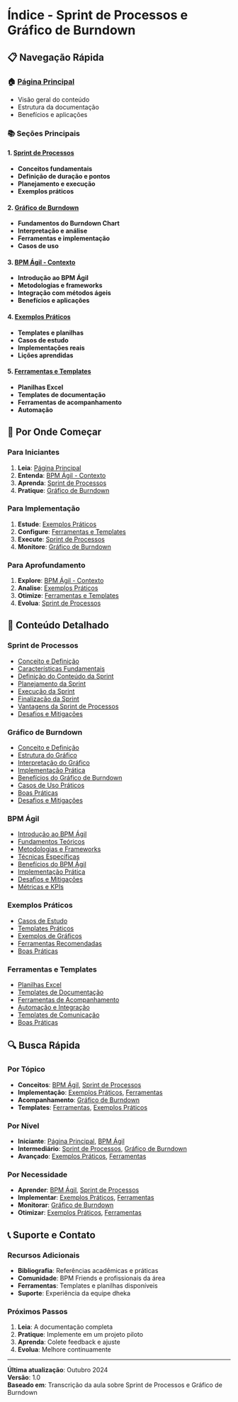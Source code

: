 # Índice - Sprint de Processos e Gráfico de Burndown

## 📋 Navegação Rápida

### 🏠 [Página Principal](./README.md)
- Visão geral do conteúdo
- Estrutura da documentação
- Benefícios e aplicações

### 📚 Seções Principais

#### 1. [Sprint de Processos](./sprint-processos/README.md)
- **Conceitos fundamentais**
- **Definição de duração e pontos**
- **Planejamento e execução**
- **Exemplos práticos**

#### 2. [Gráfico de Burndown](./grafico-burndown/README.md)
- **Fundamentos do Burndown Chart**
- **Interpretação e análise**
- **Ferramentas e implementação**
- **Casos de uso**

#### 3. [BPM Ágil - Contexto](./bpm-agil/README.md)
- **Introdução ao BPM Ágil**
- **Metodologias e frameworks**
- **Integração com métodos ágeis**
- **Benefícios e aplicações**

#### 4. [Exemplos Práticos](./exemplos-praticos/README.md)
- **Templates e planilhas**
- **Casos de estudo**
- **Implementações reais**
- **Lições aprendidas**

#### 5. [Ferramentas e Templates](./ferramentas/README.md)
- **Planilhas Excel**
- **Templates de documentação**
- **Ferramentas de acompanhamento**
- **Automação**

## 🎯 Por Onde Começar

### Para Iniciantes
1. **Leia**: [Página Principal](./README.md)
2. **Entenda**: [BPM Ágil - Contexto](./bpm-agil/README.md)
3. **Aprenda**: [Sprint de Processos](./sprint-processos/README.md)
4. **Pratique**: [Gráfico de Burndown](./grafico-burndown/README.md)

### Para Implementação
1. **Estude**: [Exemplos Práticos](./exemplos-praticos/README.md)
2. **Configure**: [Ferramentas e Templates](./ferramentas/README.md)
3. **Execute**: [Sprint de Processos](./sprint-processos/README.md)
4. **Monitore**: [Gráfico de Burndown](./grafico-burndown/README.md)

### Para Aprofundamento
1. **Explore**: [BPM Ágil - Contexto](./bpm-agil/README.md)
2. **Analise**: [Exemplos Práticos](./exemplos-praticos/README.md)
3. **Otimize**: [Ferramentas e Templates](./ferramentas/README.md)
4. **Evolua**: [Sprint de Processos](./sprint-processos/README.md)

## 📖 Conteúdo Detalhado

### Sprint de Processos
- [Conceito e Definição](./sprint-processos/README.md#conceito-e-definição)
- [Características Fundamentais](./sprint-processos/README.md#características-fundamentais)
- [Definição do Conteúdo da Sprint](./sprint-processos/README.md#definição-do-conteúdo-da-sprint)
- [Planejamento da Sprint](./sprint-processos/README.md#planejamento-da-sprint)
- [Execução da Sprint](./sprint-processos/README.md#execução-da-sprint)
- [Finalização da Sprint](./sprint-processos/README.md#finalização-da-sprint)
- [Vantagens da Sprint de Processos](./sprint-processos/README.md#vantagens-da-sprint-de-processos)
- [Desafios e Mitigações](./sprint-processos/README.md#desafios-e-mitigações)

### Gráfico de Burndown
- [Conceito e Definição](./grafico-burndown/README.md#conceito-e-definição)
- [Estrutura do Gráfico](./grafico-burndown/README.md#estrutura-do-gráfico)
- [Interpretação do Gráfico](./grafico-burndown/README.md#interpretação-do-gráfico)
- [Implementação Prática](./grafico-burndown/README.md#implementação-prática)
- [Benefícios do Gráfico de Burndown](./grafico-burndown/README.md#benefícios-do-gráfico-de-burndown)
- [Casos de Uso Práticos](./grafico-burndown/README.md#casos-de-uso-práticos)
- [Boas Práticas](./grafico-burndown/README.md#boas-práticas)
- [Desafios e Mitigações](./grafico-burndown/README.md#desafios-e-mitigações)

### BPM Ágil
- [Introdução ao BPM Ágil](./bpm-agil/README.md#introdução-ao-bpm-ágil)
- [Fundamentos Teóricos](./bpm-agil/README.md#fundamentos-teóricos)
- [Metodologias e Frameworks](./bpm-agil/README.md#metodologias-e-frameworks)
- [Técnicas Específicas](./bpm-agil/README.md#técnicas-específicas)
- [Benefícios do BPM Ágil](./bpm-agil/README.md#benefícios-do-bpm-ágil)
- [Implementação Prática](./bpm-agil/README.md#implementação-prática)
- [Desafios e Mitigações](./bpm-agil/README.md#desafios-e-mitigações)
- [Métricas e KPIs](./bpm-agil/README.md#métricas-e-kpis)

### Exemplos Práticos
- [Casos de Estudo](./exemplos-praticos/README.md#casos-de-estudo)
- [Templates Práticos](./exemplos-praticos/README.md#templates-práticos)
- [Exemplos de Gráficos](./exemplos-praticos/README.md#exemplos-de-gráficos)
- [Ferramentas Recomendadas](./exemplos-praticos/README.md#ferramentas-recomendadas)
- [Boas Práticas](./exemplos-praticos/README.md#boas-práticas)

### Ferramentas e Templates
- [Planilhas Excel](./ferramentas/README.md#planilhas-excel)
- [Templates de Documentação](./ferramentas/README.md#templates-de-documentação)
- [Ferramentas de Acompanhamento](./ferramentas/README.md#ferramentas-de-acompanhamento)
- [Automação e Integração](./ferramentas/README.md#automação-e-integração)
- [Templates de Comunicação](./ferramentas/README.md#templates-de-comunicação)
- [Boas Práticas](./ferramentas/README.md#boas-práticas)

## 🔍 Busca Rápida

### Por Tópico
- **Conceitos**: [BPM Ágil](./bpm-agil/README.md), [Sprint de Processos](./sprint-processos/README.md)
- **Implementação**: [Exemplos Práticos](./exemplos-praticos/README.md), [Ferramentas](./ferramentas/README.md)
- **Acompanhamento**: [Gráfico de Burndown](./grafico-burndown/README.md)
- **Templates**: [Ferramentas](./ferramentas/README.md), [Exemplos Práticos](./exemplos-praticos/README.md)

### Por Nível
- **Iniciante**: [Página Principal](./README.md), [BPM Ágil](./bpm-agil/README.md)
- **Intermediário**: [Sprint de Processos](./sprint-processos/README.md), [Gráfico de Burndown](./grafico-burndown/README.md)
- **Avançado**: [Exemplos Práticos](./exemplos-praticos/README.md), [Ferramentas](./ferramentas/README.md)

### Por Necessidade
- **Aprender**: [BPM Ágil](./bpm-agil/README.md), [Sprint de Processos](./sprint-processos/README.md)
- **Implementar**: [Exemplos Práticos](./exemplos-praticos/README.md), [Ferramentas](./ferramentas/README.md)
- **Monitorar**: [Gráfico de Burndown](./grafico-burndown/README.md)
- **Otimizar**: [Exemplos Práticos](./exemplos-praticos/README.md), [Ferramentas](./ferramentas/README.md)

## 📞 Suporte e Contato

### Recursos Adicionais
- **Bibliografia**: Referências acadêmicas e práticas
- **Comunidade**: BPM Friends e profissionais da área
- **Ferramentas**: Templates e planilhas disponíveis
- **Suporte**: Experiência da equipe dheka

### Próximos Passos
1. **Leia**: A documentação completa
2. **Pratique**: Implemente em um projeto piloto
3. **Aprenda**: Colete feedback e ajuste
4. **Evolua**: Melhore continuamente

---

**Última atualização**: Outubro 2024  
**Versão**: 1.0  
**Baseado em**: Transcrição da aula sobre Sprint de Processos e Gráfico de Burndown
